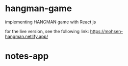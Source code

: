 # hangman-game
implementing HANGMAN game with React js

for the live version, see the following link:
https://mohsen-hangman.netlify.app/
# notes-app
